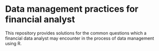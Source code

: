 # Data management practices for financial analyst
This repository provides solutions for the common questions which a financial data analyst may encounter in the process of data management using R.
